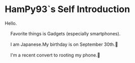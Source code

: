 # HamPy93`s Self Introduction
 Hello.
 
　 Favorite things is Gadgets (especially smartphones).
  
　 I am Japanese.My birthday is on September 30th.🌙

　 I'm a recent convert to rooting my phone.📱
  

